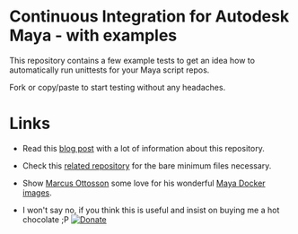 # Continuous Integration for Autodesk Maya - with examples

This repository contains a few example tests to get an idea how to automatically run unittests for your Maya script repos.

Fork or copy/paste to start testing without any headaches.



# Links


* Read this [blog post](https://mykolbe.wordpress.com/2020/07/26/continuous-integration-for-maya-scripts/ "Continuous Integration for Maya Scripts") with a lot of information about this repository.

* Check this [related repository](https://github.com/mischakolbe/maya_ci_unittests "Minimalistic Maya CI unittests repo") for the bare minimum files necessary.

* Show [Marcus Ottosson](https://mottosso.com/) some love for his wonderful [Maya Docker images](https://github.com/mottosso/docker-maya).

* I won't say no, if you think this is useful and insist on buying me a hot chocolate ;P [![Donate](https://img.shields.io/badge/Donate-PayPal-green.svg)](https://paypal.me/mischakolbe1)
